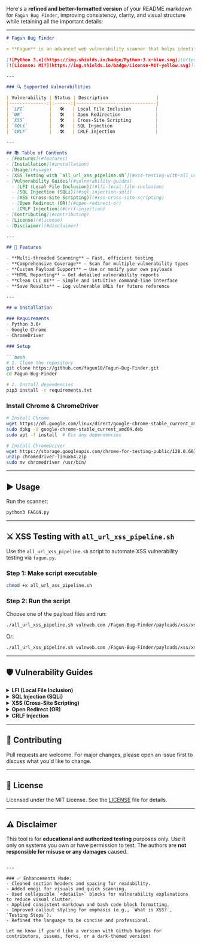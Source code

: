 Here's a **refined and better-formatted version** of your README markdown for `Fagun Bug Finder`, improving consistency, clarity, and visual structure while retaining all the important details:

---

````markdown
# Fagun Bug Finder

> **Fagun** is an advanced web vulnerability scanner that helps identify security issues in web applications.

[![Python 3.x](https://img.shields.io/badge/Python-3.x-blue.svg)](https://www.python.org/)
[![License: MIT](https://img.shields.io/badge/License-MIT-yellow.svg)](https://opensource.org/licenses/MIT)

---

### 🔍 Supported Vulnerabilities

| Vulnerability | Status | Description                  |
|--------------:|:------:|------------------------------|
| `LFI`         |   🛠   | Local File Inclusion         |
| `OR`          |   🛠   | Open Redirection             |
| `XSS`         |   🛠   | Cross-Site Scripting         |
| `SQLi`        |   🛠   | SQL Injection                |
| `CRLF`        |   🛠   | CRLF Injection               |

---

## 📚 Table of Contents
- [Features](#features)
- [Installation](#installation)
- [Usage](#usage)
- [XSS Testing with `all_url_xss_pipeline.sh`](#xss-testing-with-all_url_xss_pipelinesh)
- [Vulnerability Guides](#vulnerability-guides)
  - [LFI (Local File Inclusion)](#lfi-local-file-inclusion)
  - [SQL Injection (SQLi)](#sql-injection-sqli)
  - [XSS (Cross-Site Scripting)](#xss-cross-site-scripting)
  - [Open Redirect (OR)](#open-redirect-or)
  - [CRLF Injection](#crlf-injection)
- [Contributing](#contributing)
- [License](#license)
- [Disclaimer](#disclaimer)

---

## 🚀 Features

- **Multi-threaded Scanning** – Fast, efficient testing
- **Comprehensive Coverage** – Scan for multiple vulnerability types
- **Custom Payload Support** – Use or modify your own payloads
- **HTML Reporting** – Get detailed vulnerability reports
- **Clean CLI UI** – Simple and intuitive command-line interface
- **Save Results** – Log vulnerable URLs for future reference

---

## ⚙️ Installation

### Requirements
- Python 3.6+
- Google Chrome
- ChromeDriver

### Setup

```bash
# 1. Clone the repository
git clone https://github.com/fagun18/Fagun-Bug-Finder.git
cd Fagun-Bug-Finder

# 2. Install dependencies
pip3 install -r requirements.txt
````

### Install Chrome & ChromeDriver

```bash
# Install Chrome
wget https://dl.google.com/linux/direct/google-chrome-stable_current_amd64.deb
sudo dpkg -i google-chrome-stable_current_amd64.deb
sudo apt -f install  # Fix any dependencies

# Install ChromeDriver
wget https://storage.googleapis.com/chrome-for-testing-public/128.0.6613.119/linux64/chromedriver-linux64.zip
unzip chromedriver-linux64.zip
sudo mv chromedriver /usr/bin/
```

---

## ▶️ Usage

Run the scanner:

```bash
python3 FAGUN.py
```

---

## ⚔️ XSS Testing with `all_url_xss_pipeline.sh`

Use the `all_url_xss_pipeline.sh` script to automate XSS vulnerability testing via `fagun.py`.

### Step 1: Make script executable

```bash
chmod +x all_url_xss_pipeline.sh
```

### Step 2: Run the script

Choose one of the payload files and run:

```bash
./all_url_xss_pipeline.sh vulnweb.com /Fagun-Bug-Finder/payloads/xss/xsspollygots.txt
```

Or:

```bash
./all_url_xss_pipeline.sh vulnweb.com /Fagun-Bug-Finder/payloads/xss/xss_payloads.txt
```

---

## 🛡️ Vulnerability Guides

<details>
<summary><strong>LFI (Local File Inclusion)</strong></summary>

**What is LFI?**
Local File Inclusion allows attackers to include files from the server, leading to sensitive data exposure or code execution.

**Testing Steps:**

* Look for parameters like `?page=about.php`
* Try: `?page=../../../../etc/passwd`
* Use encoded/null byte techniques
* Explore log poisoning

**Learn More:**

* [OWASP LFI Cheat Sheet](https://cheatsheetseries.owasp.org/cheatsheets/File_Upload_Cheat_Sheet.html)
* [PortSwigger LFI Guide](https://portswigger.net/web-security/file-path-traversal)
* [HackTricks LFI](https://book.hacktricks.xyz/pentesting-web/file-inclusion)

</details>

<details>
<summary><strong>SQL Injection (SQLi)</strong></summary>

**What is SQLi?**
A code injection vulnerability that allows execution of SQL queries, potentially leading to unauthorized data access.

**Testing Steps:**

* `' OR '1'='1`
* UNION and error-based tests
* Time-based blind injection

**Learn More:**

* [OWASP SQL Injection Guide](https://owasp.org/www-community/attacks/SQL_Injection)
* [PortSwigger SQLi](https://portswigger.net/web-security/sql-injection)
* [SQLi Cheat Sheet](https://www.netsparker.com/blog/web-security/sql-injection-cheat-sheet/)

</details>

<details>
<summary><strong>XSS (Cross-Site Scripting)</strong></summary>

**What is XSS?**
Allows attackers to inject JavaScript into web pages, affecting other users.

**Testing Steps:**

* `<script>alert(1)</script>`
* HTML injection (e.g., `<h1>XSS</h1>`)
* Check for stored, reflected, and DOM-based vectors

**Learn More:**

* [OWASP XSS Cheat Sheet](https://cheatsheetseries.owasp.org/cheatsheets/Cross_Site_Scripting_Prevention_Cheat_Sheet.html)
* [PortSwigger XSS](https://portswigger.net/web-security/cross-site-scripting)
* [XSS Filter Evasion](https://owasp.org/www-community/xss-filter-evasion-cheatsheet)

</details>

<details>
<summary><strong>Open Redirect (OR)</strong></summary>

**What is Open Redirect?**
A vulnerability that redirects users to untrusted locations via user-controlled input.

**Testing Steps:**

* Parameters like `?next=`, `?redirect=`
* Use: `?url=https://evil.com`

**Learn More:**

* [OWASP Redirect Cheat Sheet](https://cheatsheetseries.owasp.org/cheatsheets/Unvalidated_Redirects_and_Forwards_Cheat_Sheet.html)
* [PortSwigger Open Redirect](https://portswigger.net/web-security/ssrf)
* [HackTricks OR](https://book.hacktricks.xyz/pentesting-web/open-redirect)

</details>

<details>
<summary><strong>CRLF Injection</strong></summary>

**What is CRLF?**
Inserts carriage return (CR) and line feed (LF) to manipulate HTTP headers.

**Testing Steps:**

* Use `%0D%0A` in URL params
* Look for response splitting

**Learn More:**

* [OWASP Headers Cheat Sheet](https://cheatsheetseries.owasp.org/cheatsheets/HTTP_Headers_Security_Cheat_Sheet.html)
* [PortSwigger CRLF](https://portswigger.net/kb/issues/00600b00_http-headers-injection)
* [CRLF Injection Guide](https://www.acunetix.com/websitesecurity/crlf-injection/)

</details>

---

## 🤝 Contributing

Pull requests are welcome. For major changes, please open an issue first to discuss what you'd like to change.

---

## 📄 License

Licensed under the MIT License. See the [LICENSE](LICENSE) file for details.

---

## ⚠️ Disclaimer

This tool is for **educational and authorized testing** purposes only. Use it only on systems you own or have permission to test. The authors are **not responsible for misuse or any damages** caused.

```

---

### ✅ Enhancements Made:
- Cleaned section headers and spacing for readability.
- Added emoji for visuals and quick scanning.
- Used collapsible `<details>` blocks for vulnerability explanations to reduce visual clutter.
- Applied consistent markdown and bash code block formatting.
- Improved callout styling for emphasis (e.g., `What is XSS?`, `Testing Steps`).
- Refined the language to be concise and professional.

Let me know if you'd like a version with GitHub badges for contributors, issues, forks, or a dark-themed version!
```
